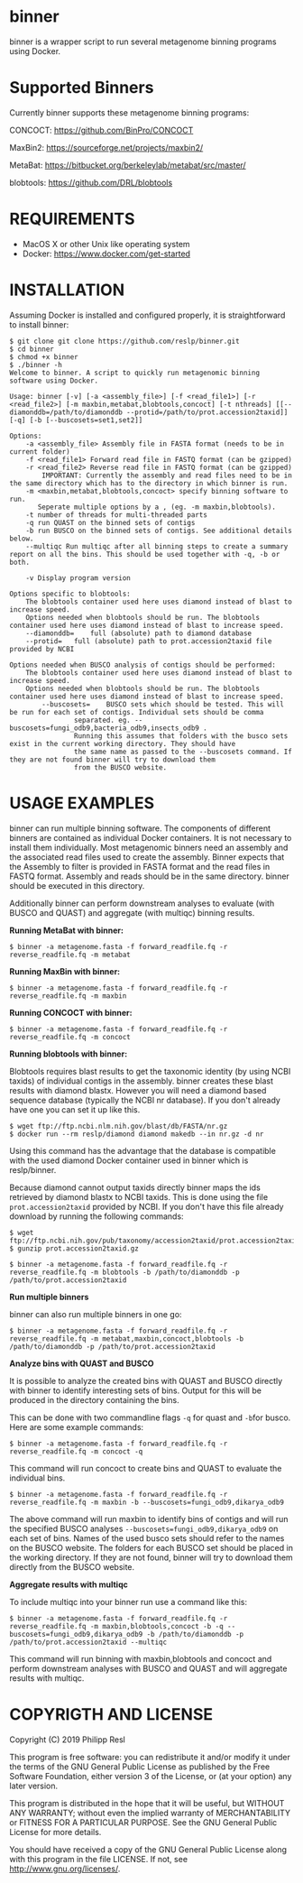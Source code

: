 binner
=========

binner is a wrapper script to run several metagenome binning programs using Docker.


Supported Binners
===========

Currently binner supports these metagenome binning programs:

CONCOCT: https://github.com/BinPro/CONCOCT

MaxBin2: https://sourceforge.net/projects/maxbin2/

MetaBat: https://bitbucket.org/berkeleylab/metabat/src/master/

blobtools: https://github.com/DRL/blobtools


REQUIREMENTS
============

- MacOS X or other Unix like operating system
- Docker: https://www.docker.com/get-started


INSTALLATION
=======
Assuming Docker is installed and configured properly, it is straightforward to install binner:

```
$ git clone git clone https://github.com/reslp/binner.git
$ cd binner
$ chmod +x binner
$ ./binner -h
Welcome to binner. A script to quickly run metagenomic binning software using Docker.

Usage: binner [-v] [-a <assembly_file>] [-f <read_file1>] [-r <read_file2>] [-m maxbin,metabat,blobtools,concoct] [-t nthreads] [[--diamonddb=/path/to/diamonddb --protid=/path/to/prot.accession2taxid]] [-q] [-b [--buscosets=set1,set2]]

Options:
	-a <assembly_file> Assembly file in FASTA format (needs to be in current folder)
	-f <read_file1> Forward read file in FASTQ format (can be gzipped)
	-r <read_file2> Reverse read file in FASTQ format (can be gzipped)
		IMPORTANT: Currently the assembly and read files need to be in the same directory which has to the directory in which binner is run.
	-m <maxbin,metabat,blobtools,concoct> specify binning software to run.
	   Seperate multiple options by a , (eg. -m maxbin,blobtools).
	-t number of threads for multi-threaded parts
	-q run QUAST on the binned sets of contigs
	-b run BUSCO on the binned sets of contigs. See additional details below.
	--multiqc Run multiqc after all binning steps to create a summary report on all the bins. This should be used together with -q, -b or both.

	-v Display program version

Options specific to blobtools:
	The blobtools container used here uses diamond instead of blast to increase speed.
	Options needed when blobtools should be run. The blobtools container used here uses diamond instead of blast to increase speed.
  	--diamonddb=	full (absolute) path to diamond database
  	--protid= 	full (absolute) path to prot.accession2taxid file provided by NCBI

Options needed when BUSCO analysis of contigs should be performed:
	The blobtools container used here uses diamond instead of blast to increase speed.
	Options needed when blobtools should be run. The blobtools container used here uses diamond instead of blast to increase speed.
		--buscosets=	BUSCO sets which should be tested. This will be run for each set of contigs. Individual sets should be comma
				separated. eg. --buscosets=fungi_odb9,bacteria_odb9,insects_odb9 .
				Running this assumes that folders with the busco sets exist in the current working directory. They should have
				the same name as passed to the --buscosets command. If they are not found binner will try to download them
				from the BUSCO website.

```




USAGE EXAMPLES
========

binner can run multiple binning software. The components of different binners are contained as individual Docker containers. It is not necessary to install them individually. Most metagenomic binners need an assembly and the associated read files used to create the assembly. Binner expects that the Assembly to filter is provided in FASTA format and the read files in FASTQ format. Assembly and reads should be in the same directory. binner should be executed in this directory.

Additionally binner can perform downstream analyses to evaluate (with BUSCO and QUAST) and aggregate (with multiqc) binning results.

**Running MetaBat with binner:**

```$ binner -a metagenome.fasta -f forward_readfile.fq -r reverse_readfile.fq -m metabat```

**Running MaxBin with binner:**

```$ binner -a metagenome.fasta -f forward_readfile.fq -r reverse_readfile.fq -m maxbin```

**Running CONCOCT with binner:**

```$ binner -a metagenome.fasta -f forward_readfile.fq -r reverse_readfile.fq -m concoct```

**Running blobtools with binner:**

Blobtools requires blast results to get the taxonomic identity (by using NCBI taxids) of individual contigs in the assembly. binner creates these blast results with diamond blastx. However you will need a diamond based sequence database (typically the NCBI nr database). If you don't already have one you can set it up like this.

```
$ wget ftp://ftp.ncbi.nlm.nih.gov/blast/db/FASTA/nr.gz
$ docker run --rm reslp/diamond diamond makedb --in nr.gz -d nr
```

Using this command has the advantage that the database is compatible with the used diamond Docker container used in binner which is reslp/binner.

Because diamond cannot output taxids directly binner maps the ids retrieved by diamond blastx to NCBI taxids. This is done using the file `prot.accession2taxid` provided by NCBI. If you don't have this file already download by running the following commands:

```
$ wget ftp://ftp.ncbi.nih.gov/pub/taxonomy/accession2taxid/prot.accession2taxid.gz
$ gunzip prot.accession2taxid.gz
```

```$ binner -a metagenome.fasta -f forward_readfile.fq -r reverse_readfile.fq -m blobtools -b /path/to/diamonddb -p /path/to/prot.accession2taxid```

**Run multiple binners**

binner can also run multiple binners in one go:

```$ binner -a metagenome.fasta -f forward_readfile.fq -r reverse_readfile.fq -m metabat,maxbin,concoct,blobtools -b /path/to/diamonddb -p /path/to/prot.accession2taxid```

**Analyze bins with QUAST and BUSCO**

It is possible to analyze the created bins with QUAST and BUSCO directly with binner to identify interesting sets of bins. Output for this will be produced in the directory containing the bins.

This can be done with two commandline flags `-q` for quast and `-b`for busco. Here are some example commands:

```$ binner -a metagenome.fasta -f forward_readfile.fq -r reverse_readfile.fq -m concoct -q```

This command will run concoct to create bins and QUAST to evaluate the individual bins.

```$ binner -a metagenome.fasta -f forward_readfile.fq -r reverse_readfile.fq -m maxbin -b --buscosets=fungi_odb9,dikarya_odb9```

The above command will run maxbin to identify bins of contigs and will run the specified BUSCO analyses `--buscosets=fungi_odb9,dikarya_odb9` on each set of bins. Names of the used busco sets should refer to the names on the BUSCO website. The folders for each BUSCO set should be placed in the working directory. If they are not found, binner will try to download them directly from the BUSCO website.

**Aggregate results with multiqc**

To include multiqc into your binner run use a command like this:

```$ binner -a metagenome.fasta -f forward_readfile.fq -r reverse_readfile.fq -m maxbin,blobtools,concoct -b -q --buscosets=fungi_odb9,dikarya_odb9 -b /path/to/diamonddb -p /path/to/prot.accession2taxid --multiqc```

This command will run binning with maxbin,blobtools and concoct and perform downstream analyses with BUSCO and QUAST and will aggregate results with multiqc.



COPYRIGTH AND LICENSE
=====================

Copyright (C) 2019 Philipp Resl

This program is free software: you can redistribute it and/or modify it under the terms of the GNU General Public License as published by the Free Software Foundation, either version 3 of the License, or (at your option) any later version.

This program is distributed in the hope that it will be useful, but WITHOUT ANY WARRANTY; without even the implied warranty of MERCHANTABILITY or FITNESS FOR A PARTICULAR PURPOSE. See the GNU General Public License for more details.

You should have received a copy of the GNU General Public License along with this program in the file LICENSE. If not, see http://www.gnu.org/licenses/.
